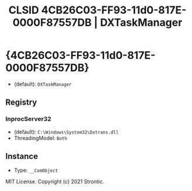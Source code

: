 ﻿---
title: "CLSID 4CB26C03-FF93-11d0-817E-0000F87557DB | DXTaskManager"
excerpt: What is COM-Object CLSID 4CB26C03-FF93-11d0-817E-0000F87557DB?
---

# {4CB26C03-FF93-11d0-817E-0000F87557DB}

* (default): `DXTaskManager`

## Registry


### InprocServer32

* (default): `C:\Windows\System32\Dxtrans.dll`
* ThreadingModel: `Both`

## Instance

* Type: `__ComObject`

MIT License. Copyright (c) 2021 Strontic.


